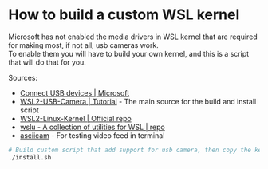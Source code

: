 # How to build a custom WSL kernel

Microsoft has not enabled the media drivers in WSL kernel that are required for making most, if not all, usb cameras work.  
To enable them you will have to build your own kernel, and this is a script that will do that for you.

Sources: 
- [Connect USB devices | Microsoft](https://learn.microsoft.com/en-us/windows/wsl/connect-usb)
- [WSL2-USB-Camera | Tutorial](https://github.com/randomwons/WSL2-USB-Camera) - The main source for the build and install script
- [WSL2-Linux-Kernel | Official repo](https://github.com/microsoft/WSL2-Linux-Kernel)
- [wslu - A collection of utilities for WSL | repo](https://github.com/wslutilities/wslu)
- [asciicam](https://www.makeuseof.com/asciicam-display-webcam-in-linux-terminal/) - For testing video feed in terminal


```sh
# Build custom script that add support for usb camera, then copy the kernel to windows user and creates a new .wslconfig
./install.sh
```
